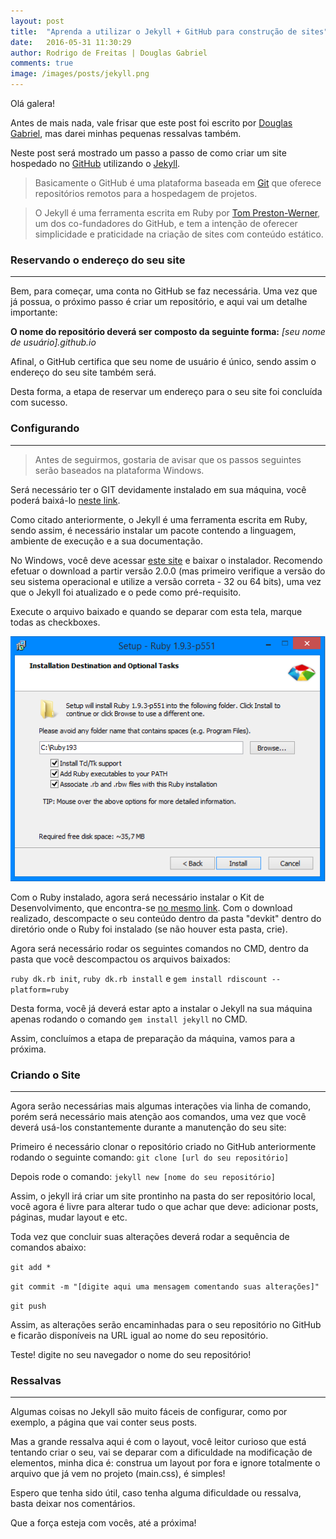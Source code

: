 ```yaml
---
layout: post
title:  "Aprenda a utilizar o Jekyll + GitHub para construção de sites"
date:   2016-05-31 11:30:29
author: Rodrigo de Freitas | Douglas Gabriel
comments: true
image: /images/posts/jekyll.png
---
```

Olá galera!

Antes de mais nada, vale frisar que este post foi escrito por [Douglas Gabriel][blogDouglas], mas darei minhas pequenas ressalvas também.

Neste post será mostrado um passo a passo de como criar um site hospedado no [GitHub][github] utilizando o [Jekyll][jekyll].

> Basicamente o GitHub é uma plataforma baseada em [Git][git] que oferece repositórios remotos para a hospedagem de projetos.

> O Jekyll é uma ferramenta escrita em Ruby por [Tom Preston-Werner][tomPreston], um dos co-fundadores do GitHub, e tem a intenção de oferecer simplicidade e praticidade na criação de sites com conteúdo estático.




### Reservando o endereço do seu site ###
---
Bem, para começar, uma conta no GitHub se faz necessária. Uma vez que já possua, o próximo passo é criar um repositório, e aqui vai um detalhe importante:

**O nome do repositório deverá ser composto da seguinte forma:**
*[seu nome de usuário].github.io*

Afinal, o GitHub certifica que seu nome de usuário é único, sendo assim o endereço do seu site também será.

Desta forma, a etapa de reservar um endereço para o seu site foi concluída com sucesso.




### Configurando ###
---

> Antes de seguirmos, gostaria de avisar que os passos seguintes serão baseados na plataforma Windows.

Será necessário ter o GIT devidamente instalado em sua máquina, você poderá baixá-lo [neste link][gitdownload].

Como citado anteriormente, o Jekyll é uma ferramenta escrita em Ruby, sendo assim, é necessário instalar um pacote contendo a linguagem, ambiente de execução e a sua documentação.

No Windows, você deve acessar [este site][rubyinstaller] e  baixar o instalador. Recomendo efetuar o download a partir versão 2.0.0 (mas primeiro verifique a versão do seu sistema operacional e utilize a versão correta - 32 ou 64 bits), uma vez que o Jekyll foi atualizado e o pede como pré-requisito.

Execute o arquivo baixado e quando se deparar com esta tela, marque todas as checkboxes.

![](https://raw.githubusercontent.com/rodrigoodf/rodrigoodf.github.io/master/images/posts/post/rubyinstalation.png)

Com o Ruby instalado, agora será necessário instalar o Kit de Desenvolvimento, que encontra-se [no mesmo link][rubyinstaller]. Com o download realizado, descompacte o seu conteúdo dentro da pasta "devkit" dentro do diretório onde o Ruby foi instalado (se não houver esta pasta, crie).

Agora será necessário rodar os seguintes comandos no CMD, dentro da pasta que você descompactou os arquivos baixados:

`ruby dk.rb init`, `ruby dk.rb install` e `gem install rdiscount --platform=ruby`

Desta forma, você já deverá estar apto a instalar o Jekyll na sua máquina apenas rodando o comando `gem install jekyll` no CMD.

Assim, concluímos a etapa de preparação da máquina, vamos para a próxima.




### Criando o Site ###
---

Agora serão necessárias mais algumas interações via linha de comando, porém será necessário mais atenção aos comandos, uma vez que você deverá usá-los constantemente durante a manutenção do seu site:

Primeiro é necessário clonar o repositório criado no GitHub anteriormente rodando o seguinte comando: `git clone [url do seu repositório]`

Depois rode o comando: `jekyll new [nome do seu repositório]`

Assim, o jekyll irá criar um site prontinho na pasta do ser repositório local, você agora é livre para alterar tudo o que achar que deve: adicionar posts, páginas, mudar layout e etc.

Toda vez que concluir suas alterações deverá rodar a sequência de comandos abaixo:

`git add *`

`git commit -m "[digite aqui uma mensagem comentando suas alterações]"`

`git push`

Assim, as alterações serão encaminhadas para o seu repositório no GitHub e ficarão disponíveis na URL igual ao nome do seu repositório.

Teste! digite no seu navegador o nome do seu repositório!




### Ressalvas ###
---
Algumas coisas no Jekyll são muito fáceis de configurar, como por exemplo, a página que vai conter seus posts.

Mas a grande ressalva aqui é com o layout, você leitor curioso que está tentando criar o seu, vai se deparar com a dificuldade na modificação de elementos, minha dica é: construa um layout por fora e ignore totalmente o arquivo que já vem no projeto (main.css), é simples! 

Espero que tenha sido útil, caso tenha alguma dificuldade ou ressalva, basta deixar nos comentários.

Que a força esteja com vocês, até a próxima!

[tomPreston]:    http://en.wikipedia.org/wiki/Tom_Preston-Werner
[jekyll]:        http://jekyllrb.com
[github]:	     https://github.com
[git]:           http://en.wikipedia.org/wiki/Git_%28software%29
[rubyinstaller]: http://rubyinstaller.org/downloads/
[gitdownload]:   http://git-scm.com/download/win
[blogDouglas]:	 http://douglasgabriel.github.io